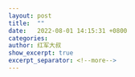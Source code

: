 ```yaml
---
layout: post
title:  ""
date:   2022-08-01 14:15:31 +0800
categories: 
author: 红军大叔
show_excerpt: true
excerpt_separator: <!--more-->
---
```



<!--more-->